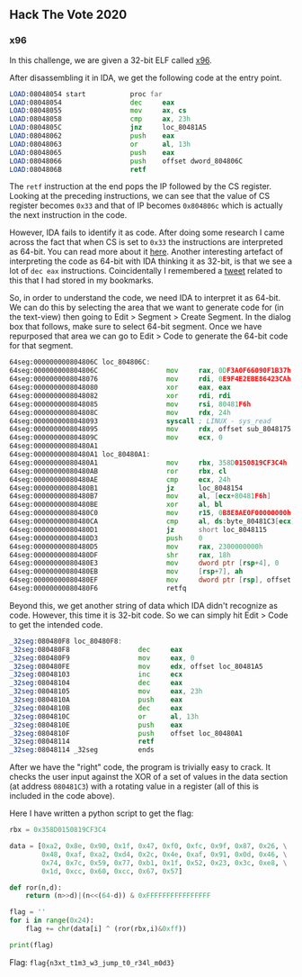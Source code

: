 ## Hack The Vote 2020
### x96

In this challenge, we are given a 32-bit ELF called [x96](x96).  

After disassembling it in IDA, we get the following code at the entry
point.

```asm
LOAD:08048054 start           proc far
LOAD:08048054                 dec     eax
LOAD:08048055                 mov     ax, cs
LOAD:08048058                 cmp     ax, 23h
LOAD:0804805C                 jnz     loc_80481A5
LOAD:08048062                 push    eax
LOAD:08048063                 or      al, 13h
LOAD:08048065                 push    eax
LOAD:08048066                 push    offset dword_804806C
LOAD:0804806B                 retf
```

The `retf` instruction at the end pops the IP followed by the CS register. 
Looking at the preceding instructions, we can see that the value of CS
register becomes `0x33` and that of IP becomes `0x804806c` which is
actually the next instruction in the code.

However, IDA fails to identify it as code. After doing some research I
came across the fact that when CS is set to `0x33` the instructions are
interpreted as 64-bit. You can read more about it [here](http://scrammed.blogspot.com/2014/10/code-obfunscation-mixing-32-and-64-bit.html). Another
interesting artefact of interpreting the code as 64-bit with IDA thinking
it as 32-bit, is that we see a lot of `dec eax` instructions.
Coincidentally I remembered a [tweet](https://twitter.com/struppigel/status/1208027470399713280) related to this that I had stored in my bookmarks.

So, in order to understand the code, we need IDA to interpret it as 64-bit.
We can do this by selecting the area that we want to generate code for
(in the text-view) then going to Edit > Segment > Create Segment. In the
dialog box that follows, make sure to select 64-bit segment. Once we have
repurposed that area we can go to Edit > Code to generate the 64-bit code
for that segment.

```asm
64seg:000000000804806C loc_804806C:
64seg:000000000804806C                 mov     rax, 0DF3A0F66090F1B37h
64seg:0000000008048076                 mov     rdi, 0E9F4E2EBE86423CAh
64seg:0000000008048080                 xor     eax, eax
64seg:0000000008048082                 xor     rdi, rdi
64seg:0000000008048085                 mov     rsi, 80481F6h
64seg:000000000804808C                 mov     rdx, 24h
64seg:0000000008048093                 syscall ; LINUX - sys_read
64seg:0000000008048095                 mov     rdx, offset sub_8048175
64seg:000000000804809C                 mov     ecx, 0
64seg:00000000080480A1
64seg:00000000080480A1 loc_80480A1:
64seg:00000000080480A1                 mov     rbx, 358D0150819CF3C4h
64seg:00000000080480AB                 ror     rbx, cl
64seg:00000000080480AE                 cmp     ecx, 24h
64seg:00000000080480B1                 jz      loc_8048154
64seg:00000000080480B7                 mov     al, [ecx+80481F6h]
64seg:00000000080480BE                 xor     al, bl
64seg:00000000080480C0                 mov     r15, 0B8E8AE0F00000000h
64seg:00000000080480CA                 cmp     al, ds:byte_80481C3[ecx]
64seg:00000000080480D1                 jz      short loc_8048115
64seg:00000000080480D3                 push    0
64seg:00000000080480D5                 mov     rax, 2300000000h
64seg:00000000080480DF                 shr     rax, 18h
64seg:00000000080480E3                 mov     dword ptr [rsp+4], 0
64seg:00000000080480EB                 mov     [rsp+7], ah
64seg:00000000080480EF                 mov     dword ptr [rsp], offset unk_80480F8
64seg:00000000080480F6                 retfq
```

Beyond this, we get another string of data which IDA didn't recognize as
code. However, this time it is 32-bit code. So we can simply hit Edit >
Code to get the intended code.

```asm
_32seg:080480F8 loc_80480F8:
_32seg:080480F8                 dec     eax
_32seg:080480F9                 mov     eax, 0
_32seg:080480FE                 mov     edx, offset loc_80481A5
_32seg:08048103                 inc     ecx
_32seg:08048104                 dec     eax
_32seg:08048105                 mov     eax, 23h
_32seg:0804810A                 push    eax
_32seg:0804810B                 dec     eax
_32seg:0804810C                 or      al, 13h
_32seg:0804810E                 push    eax
_32seg:0804810F                 push    offset loc_80480A1
_32seg:08048114                 retf
_32seg:08048114 _32seg          ends
```

After we have the "right" code, the program is trivially easy to crack. It
checks the user input against the XOR of a set of values in the data
section (at address `080481C3`) with a rotating value in a register (all
of this is included in the code above).

Here I have written a python script to get the flag:

```python
rbx = 0x358D0150819CF3C4

data = [0xa2, 0x8e, 0x90, 0x1f, 0x47, 0xf0, 0xfc, 0x9f, 0x87, 0x26, \
        0x48, 0xaf, 0xa2, 0xd4, 0x2c, 0x4e, 0xaf, 0x91, 0x0d, 0x46, \
        0x74, 0x7c, 0x59, 0x77, 0xb1, 0x1f, 0x52, 0x23, 0x3c, 0xe8, \
        0x1d, 0xcc, 0x60, 0xcc, 0x67, 0x57]

def ror(n,d):
    return (n>>d)|(n<<(64-d)) & 0xFFFFFFFFFFFFFFFF

flag = ''
for i in range(0x24):
    flag += chr(data[i] ^ (ror(rbx,i)&0xff))

print(flag)
```

Flag: `flag{n3xt_t1m3_w3_jump_t0_r34l_m0d3}`

